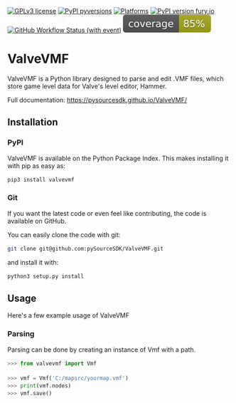 [![GPLv3 license](https://img.shields.io/badge/License-GPLv3-blue.svg)](https://github.com/pySourceSDK/ValveVMF/blob/master/LICENSE.txt)
[![PyPI pyversions](https://img.shields.io/pypi/pyversions/valvevmf.svg)](https://pypi.python.org/pypi/valvevmf/)
[![Platforms](https://img.shields.io/badge/platform-Linux,_MacOS,_Windows-blue)]()
[![PyPI version fury.io](https://badge.fury.io/py/valvevmf.svg)](https://pypi.python.org/pypi/valvevmf/)
[![GitHub Workflow Status (with event)](https://github.com/pySourceSDK/ValveVMF/actions/workflows/CI.yml/badge.svg)]()
[![Test coverage](https://github.com/pySourceSDK/ValveVMF/blob/master/docs/source/coverage.svg "coverage")]()

# ValveVMF

ValveVMF is a Python library designed to parse and edit .VMF files, which store game level data for Valve's level editor, Hammer.

Full documentation: https://pysourcesdk.github.io/ValveVMF/

## Installation

### PyPI

ValveVMF is available on the Python Package Index. This makes installing it with pip as easy as:

```bash
pip3 install valvevmf
```

### Git

If you want the latest code or even feel like contributing, the code is available on GitHub.

You can easily clone the code with git:

```bash
git clone git@github.com:pySourceSDK/ValveVMF.git
```

and install it with:

```bash
python3 setup.py install
```

## Usage

Here's a few example usage of ValveVMF

### Parsing

Parsing can be done by creating an instance of Vmf with a path.

```python
>>> from valvevmf import Vmf

>>> vmf = Vmf('C:/mapsrc/yourmap.vmf')
>>> print(vmf.nodes)
>>> vmf.save()
```

